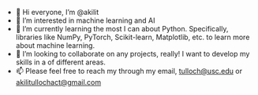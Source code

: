 - 👋 Hi everyone, I’m @akilit
- 👀 I’m interested in machine learning and AI
- 🌱 I’m currently learning the most I can about Python. Specifically, libraries like NumPy, PyTorch, Scikit-learn, Matplotlib, etc. to learn more about machine learning.
- 💞️ I’m looking to collaborate on any projects, really! I want to develop my skills in a of different areas.
- 📫 Please feel free to reach my through my email, tulloch@usc.edu or akilitullochact@gmail.com

<!---
akilit/akilit is a ✨ special ✨ repository because its `README.md` (this file) appears on your GitHub profile.
You can click the Preview link to take a look at your changes.
--->
